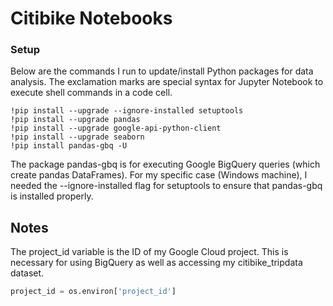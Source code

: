 # Citibike Notebooks

### Setup

Below are the commands I run to update/install Python packages for data analysis. The exclamation marks are special syntax for Jupyter Notebook to execute shell commands in a code cell. 

```
!pip install --upgrade --ignore-installed setuptools
!pip install --upgrade pandas
!pip install --upgrade google-api-python-client
!pip install --upgrade seaborn
!pip install pandas-gbq -U
```

The package pandas-gbq is for executing Google BigQuery queries (which create pandas DataFrames). For my specific case (Windows machine), I needed the --ignore-installed flag for setuptools to ensure that pandas-gbq is installed properly.

## Notes

The project_id variable is the ID of my Google Cloud project. This is necessary for using BigQuery as well as accessing my citibike_tripdata dataset.

```python
project_id = os.environ['project_id']
```